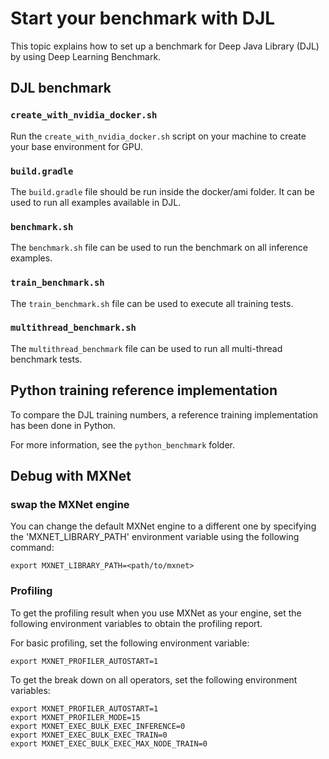 # Start your benchmark with DJL

This topic explains how to set up a benchmark for Deep Java Library (DJL) by using Deep Learning Benchmark.

## DJL benchmark

### `create_with_nvidia_docker.sh`
Run the `create_with_nvidia_docker.sh` script on your machine to create your base environment for GPU.

### `build.gradle`
The `build.gradle` file should be run inside the docker/ami folder. It can be used to run all examples available in DJL.

### `benchmark.sh`
The `benchmark.sh` file can be used to run the benchmark on all inference examples.

### `train_benchmark.sh`
The `train_benchmark.sh` file can be used to execute all training tests.

### `multithread_benchmark.sh`
The `multithread_benchmark` file can be used to run all multi-thread benchmark tests.

## Python training reference implementation
To compare the DJL training numbers, a reference training implementation has been done in Python.
	
For more information, see the `python_benchmark` folder.

## Debug with MXNet

### swap the MXNet engine
You can change the default MXNet engine to a different one by specifying the 'MXNET_LIBRARY_PATH' environment variable using the following command:
```
export MXNET_LIBRARY_PATH=<path/to/mxnet>
```

### Profiling
To get the profiling result when you use MXNet as your engine, set the following environment variables to obtain the profiling report.

For basic profiling, set the following environment variable:
```
export MXNET_PROFILER_AUTOSTART=1
```

To get the break down on all operators, set the following environment variables:
```
export MXNET_PROFILER_AUTOSTART=1
export MXNET_PROFILER_MODE=15
export MXNET_EXEC_BULK_EXEC_INFERENCE=0
export MXNET_EXEC_BULK_EXEC_TRAIN=0
export MXNET_EXEC_BULK_EXEC_MAX_NODE_TRAIN=0
```